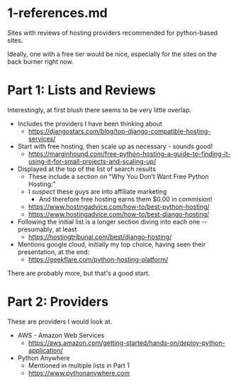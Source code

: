 
# 1-references.md

Sites with reviews of hosting providers recommended for python-based sites.

Ideally, one with a free tier would be nice, especially for the sites on the back burner right now.

# Part 1: Lists and Reviews

Interestingly, at first blush there seems to be very little overlap.

- Includes the providers I have been thinking about
  - https://djangostars.com/blog/top-django-compatible-hosting-services/
- Start with free hosting, then scale up as necessary - sounds good!
  - https://marginhound.com/free-python-hosting-a-guide-to-finding-it-using-it-for-small-projects-and-scaling-up/
- Displayed at the top of the list of search results
  - These include a section on "Why You Don’t Want Free Python Hosting:"
  - I *suspect* these guys are into affiliate marketing
    - And therefore free hosting earns them $0.00 in commision!
  - https://www.hostingadvice.com/how-to/best-python-hosting/
  - https://www.hostingadvice.com/how-to/best-django-hosting/
- Following the initial list is a longer section diving into each one -- presumably, at least
  - https://hostingtribunal.com/best/django-hosting/
- Mentions google cloud, initially my top choice, having seen their presentation, at the end:
  - https://geekflare.com/python-hosting-platform/

There are probably more, but that's a good start.

# Part 2: Providers

These are providers I would look at.

- AWS - Amazon Web Services
  - https://aws.amazon.com/getting-started/hands-on/deploy-python-application/
- Python Anywhere
  - Mentioned in multiple lists in Part 1
  - https://www.pythonanywhere.com

